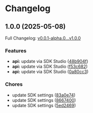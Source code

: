 # Changelog

## 1.0.0 (2025-05-08)

Full Changelog: [v0.0.1-alpha.0...v1.0.0](https://github.com/Papr-ai/Python-sdk/compare/v0.0.1-alpha.0...v1.0.0)

### Features

* **api:** update via SDK Studio ([48b904f](https://github.com/Papr-ai/Python-sdk/commit/48b904f1af2606e5eb3e1ad2b24cefadc0004c96))
* **api:** update via SDK Studio ([f53c682](https://github.com/Papr-ai/Python-sdk/commit/f53c68226f3c20d12b45b4039f9c2219ad86a22e))
* **api:** update via SDK Studio ([0a80cc3](https://github.com/Papr-ai/Python-sdk/commit/0a80cc394191c593f558b6a5fa183e1cbc7df624))


### Chores

* update SDK settings ([83a0e74](https://github.com/Papr-ai/Python-sdk/commit/83a0e74c4661b5fe8e88970982f0960120fac3fd))
* update SDK settings ([8667400](https://github.com/Papr-ai/Python-sdk/commit/86674003152237119923066809924660c3e626c2))
* update SDK settings ([5ed2469](https://github.com/Papr-ai/Python-sdk/commit/5ed2469d41f8b548ab5a28c999ea581b978864df))
